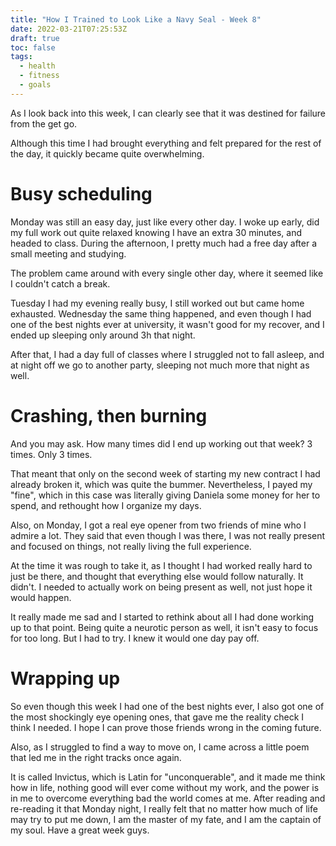 ```yaml
---
title: "How I Trained to Look Like a Navy Seal - Week 8"
date: 2022-03-21T07:25:53Z
draft: true
toc: false
tags:
  - health
  - fitness
  - goals
---
```


As I look back into this week, I can clearly see that it was destined for failure from the get go.

Although this time I had brought everything and felt prepared for the rest of the day, it quickly became quite overwhelming.

# Busy scheduling

Monday was still an easy day, just like every other day. I woke up early, did my full work out quite relaxed knowing I have an extra 30 minutes, and headed to class. During the afternoon, I pretty much had a free day after a small meeting and studying.

The problem came around with every single other day, where it seemed like I couldn't catch a break.

Tuesday I had my evening really busy, I still worked out but came home exhausted. Wednesday the same thing happened, and even though I had one of the best nights ever at university, it wasn't good for my recover, and I ended up sleeping only around 3h that night.

After that, I had a day full of classes where I struggled not to fall asleep, and at night off we go to another party, sleeping not much more that night as well.

# Crashing, then burning

And you may ask. How many times did I end up working out that week? 3 times. Only 3 times.

That meant that only on the second week of starting my new contract I had already broken it, which was quite the bummer. Nevertheless, I payed my "fine", which in this case was literally giving Daniela some money for her to spend, and rethought how I organize my days.

Also, on Monday, I got a real eye opener from two friends of mine who I admire a lot. They said that even though I was there, I was not really present and focused on things, not really living the full experience.

At the time it was rough to take it, as I thought I had worked really hard to just be there, and thought that everything else would follow naturally. It didn't. I needed to actually work on being present as well, not just hope it would happen.

It really made me sad and I started to rethink about all I had done working up to that point. Being quite a neurotic person as well, it isn't easy to focus for too long. But I had to try. I knew it would one day pay off.

# Wrapping up

So even though this week I had one of the best nights ever, I also got one of the most shockingly eye opening ones, that gave me the reality check I think I needed. I hope I can prove those friends wrong in the coming future.

Also, as I struggled to find a way to move on, I came across a little poem that led me in the right tracks once again.

It is called Invictus, which is Latin for "unconquerable", and it made me think how in life, nothing good will ever come without my work, and the power is in me to overcome everything bad the world comes at me. After reading and re-reading it that Monday night, I really felt that no matter how much of life may try to put me down, I am the master of my fate, and I am the captain of my soul. Have a great week guys.
